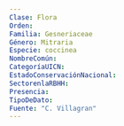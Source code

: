 ```yaml
---
Clase: Flora
Orden: 
Familia: Gesneriaceae
Género: Mitraria
Especie: coccinea
NombreComún: 
CategoríaUICN: 
EstadoConservaciónNacional: 
SectorenlaRBHH: 
Presencia: 
TipoDeDato: 
Fuente: "C. Villagran"
---
```

